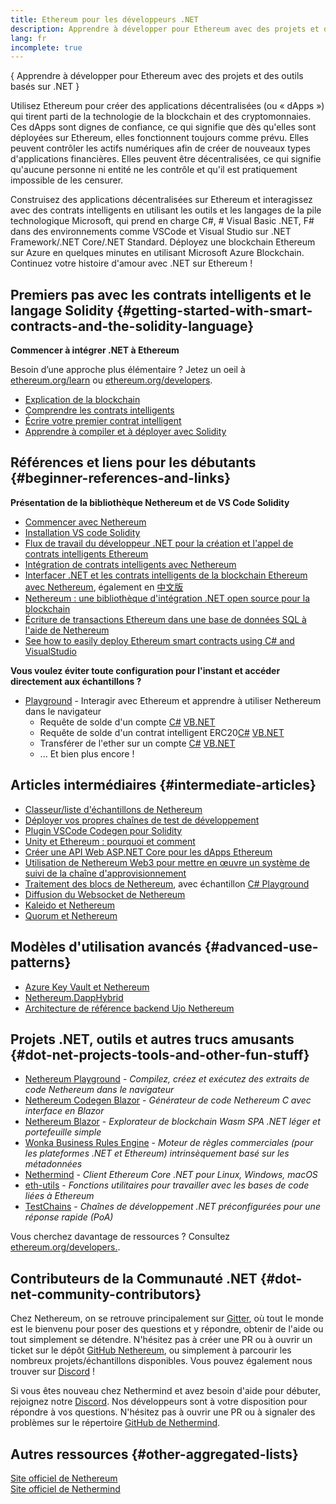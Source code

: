 ```yaml
---
title: Ethereum pour les développeurs .NET
description: Apprendre à développer pour Ethereum avec des projets et des outils basés sur .NET
lang: fr
incomplete: true
---
```


{
<FeaturedText>Apprendre à développer pour Ethereum avec des projets et des outils basés sur .NET</FeaturedText>
}

Utilisez Ethereum pour créer des applications décentralisées (ou « dApps ») qui tirent parti de la technologie de la blockchain et des cryptomonnaies. Ces dApps sont dignes de confiance, ce qui signifie que dès qu'elles sont déployées sur Ethereum, elles fonctionnent toujours comme prévu. Elles peuvent contrôler les actifs numériques afin de créer de nouveaux types d'applications financières. Elles peuvent être décentralisées, ce qui signifie qu'aucune personne ni entité ne les contrôle et qu'il est pratiquement impossible de les censurer.

Construisez des applications décentralisées sur Ethereum et interagissez avec des contrats intelligents en utilisant les outils et les langages de la pile technologique Microsoft, qui prend en charge C#, # Visual Basic .NET, F# dans des environnements comme VSCode et Visual Studio sur .NET Framework/.NET Core/.NET Standard. Déployez une blockchain Ethereum sur Azure en quelques minutes en utilisant Microsoft Azure Blockchain. Continuez votre histoire d'amour avec .NET sur Ethereum !

## Premiers pas avec les contrats intelligents et le langage Solidity \{#getting-started-with-smart-contracts-and-the-solidity-language}

**Commencer à intégrer .NET à Ethereum**

Besoin d’une approche plus élémentaire ? Jetez un oeil à [ethereum.org/learn](/learn/) ou [ethereum.org/developers](/developers/).

- [Explication de la blockchain](https://kauri.io/article/d55684513211466da7f8cc03987607d5/blockchain-explained)
- [Comprendre les contrats intelligents](https://kauri.io/article/e4f66c6079e74a4a9b532148d3158188/ethereum-101-part-5-the-smart-contract)
- [Écrire votre premier contrat intelligent](https://kauri.io/article/124b7db1d0cf4f47b414f8b13c9d66e2/remix-ide-your-first-smart-contract)
- [Apprendre à compiler et à déployer avec Solidity](https://kauri.io/article/973c5f54c4434bb1b0160cff8c695369/understanding-smart-contract-compilation-and-deployment)

## Références et liens pour les débutants \{#beginner-references-and-links}

**Présentation de la bibliothèque Nethereum et de VS Code Solidity**

- [Commencer avec Nethereum](https://docs.nethereum.com/en/latest/getting-started/)
- [Installation VS code Solidity](https://marketplace.visualstudio.com/items?itemName=JuanBlanco.solidity)
- [Flux de travail du développeur .NET pour la création et l'appel de contrats intelligents Ethereum](https://medium.com/coinmonks/a-net-developers-workflow-for-creating-and-calling-ethereum-smart-contracts-44714f191db2)
- [Intégration de contrats intelligents avec Nethereum](https://kauri.io/#collections/Getting%20Started/smart-contracts-integration-with-nethereum/#smart-contracts-integration-with-nethereumm)
- [Interfacer .NET et les contrats intelligents de la blockchain Ethereum avec Nethereum](https://medium.com/my-blockchain-development-daily-journey/interfacing-net-and-ethereum-blockchain-smart-contracts-with-nethereum-2fa3729ac933), également en [中文版](https://medium.com/my-blockchain-development-daily-journey/%E4%BD%BF%E7%94%A8nethereum%E9%80%A3%E6%8E%A5-net%E5%92%8C%E4%BB%A5%E5%A4%AA%E7%B6%B2%E5%8D%80%E5%A1%8A%E9%8F%88%E6%99%BA%E8%83%BD%E5%90%88%E7%B4%84-4a96d35ad1e1)
- [Nethereum : une bibliothèque d'intégration .NET open source pour la blockchain](https://kauri.io/#collections/a%20hackathon%20survival%20guide/nethereum-an-open-source-.net-integration-library/)
- [Écriture de transactions Ethereum dans une base de données SQL à l'aide de Nethereum](https://medium.com/coinmonks/writing-ethereum-transactions-to-sql-database-using-nethereum-fd94e0e4fa36)
- [See how to easily deploy Ethereum smart contracts using C# and VisualStudio](https://koukia.ca/deploy-ethereum-smart-contracts-using-c-and-visualstudio-5be188ae928c)

**Vous voulez éviter toute configuration pour l'instant et accéder directement aux échantillons ?**

- [Playground](http://playground.nethereum.com/) - Interagir avec Ethereum et apprendre à utiliser Nethereum dans le navigateur
  - Requête de solde d'un compte [C#](http://playground.nethereum.com/csharp/id/1001) [VB.NET](http://playground.nethereum.com/vb/id/2001)
  - Requête de solde d'un contrat intelligent ERC20[C#](http://playground.nethereum.com/csharp/id/1005) [VB.NET](http://playground.nethereum.com/vb/id/2004)
  - Transférer de l'ether sur un compte [C#](http://playground.nethereum.com/csharp/id/1003) [VB.NET](http://playground.nethereum.com/vb/id/2003)
  - ... Et bien plus encore !

## Articles intermédiaires \{#intermediate-articles}

- [Classeur/liste d'échantillons de Nethereum](http://docs.nethereum.com/en/latest/Nethereum.Workbooks/docs/)
- [Déployer vos propres chaînes de test de développement](https://github.com/Nethereum/Testchains)
- [Plugin VSCode Codegen pour Solidity](https://docs.nethereum.com/en/latest/nethereum-codegen-vscodesolidity/)
- [Unity et Ethereum : pourquoi et comment](https://www.raywenderlich.com/5509-unity-and-ethereum-why-and-how)
- [Créer une API Web ASP.NET Core pour les dApps Ethereum](https://tech-mint.com/blockchain/create-asp-net-core-web-api-for-ethereum-dapps/)
- [Utilisation de Nethereum Web3 pour mettre en œuvre un système de suivi de la chaîne d'approvisionnement](http://blog.pomiager.com/post/using-nethereum-web3-to-implement-a-supply-chain-traking-system4)
- [Traitement des blocs de Nethereum](https://nethereum.readthedocs.io/en/latest/nethereum-block-processing-detail/), avec échantillon [C# Playground](http://playground.nethereum.com/csharp/id/1025)
- [Diffusion du Websocket de Nethereum](https://nethereum.readthedocs.io/en/latest/nethereum-subscriptions-streaming/)
- [Kaleido et Nethereum](https://kaleido.io/kaleido-and-nethereum/)
- [Quorum et Nethereum](https://github.com/Nethereum/Nethereum/blob/master/src/Nethereum.Quorum/README.md)

## Modèles d'utilisation avancés \{#advanced-use-patterns}

- [Azure Key Vault et Nethereum](https://github.com/Azure-Samples/bc-community-samples/tree/master/akv-nethereum)
- [Nethereum.DappHybrid](https://github.com/Nethereum/Nethereum.DappHybrid)
- [Architecture de référence backend Ujo Nethereum](https://docs.nethereum.com/en/latest/nethereum-ujo-backend-sample/)

## Projets .NET, outils et autres trucs amusants \{#dot-net-projects-tools-and-other-fun-stuff}

- [Nethereum Playground](http://playground.nethereum.com/) - _Compilez, créez et exécutez des extraits de code Nethereum dans le navigateur_
- [Nethereum Codegen Blazor](https://github.com/Nethereum/Nethereum.CodeGen.Blazor) - _Générateur de code Nethereum C avec interface en Blazor_
- [Nethereum Blazor](https://github.com/Nethereum/NethereumBlazor) - _Explorateur de blockchain Wasm SPA .NET léger et portefeuille simple_
- [Wonka Business Rules Engine](https://docs.nethereum.com/en/latest/wonka/) - _Moteur de règles commerciales (pour les plateformes .NET et Ethereum) intrinsèquement basé sur les métadonnées_
- [Nethermind](https://github.com/NethermindEth/nethermind) - _Client Ethereum Core .NET pour Linux, Windows, macOS_
- [eth-utils](https://github.com/ethereum/eth-utils/) - _Fonctions utilitaires pour travailler avec les bases de code liées à Ethereum_
- [TestChains](https://github.com/Nethereum/TestChains) - _Chaînes de développement .NET préconfigurées pour une réponse rapide (PoA)_

Vous cherchez davantage de ressources ? Consultez [ethereum.org/developers.](/developers/).

## Contributeurs de la Communauté .NET \{#dot-net-community-contributors}

Chez Nethereum, on se retrouve principalement sur [Gitter](https://gitter.im/Nethereum/Nethereum), où tout le monde est le bienvenu pour poser des questions et y répondre, obtenir de l'aide ou tout simplement se détendre. N'hésitez pas à créer une PR ou à ouvrir un ticket sur le dépôt [GitHub Nethereum](https://github.com/Nethereum), ou simplement à parcourir les nombreux projets/échantillons disponibles. Vous pouvez également nous trouver sur [Discord](https://discord.gg/jQPrR58FxX) !

Si vous êtes nouveau chez Nethermind et avez besoin d'aide pour débuter, rejoignez notre [Discord](http://discord.gg/PaCMRFdvWT). Nos développeurs sont à votre disposition pour répondre à vos questions. N'hésitez pas à ouvrir une PR ou à signaler des problèmes sur le répertoire [GitHub de Nethermind](https://github.com/NethermindEth/nethermind).

## Autres ressources \{#other-aggregated-lists}

[Site officiel de Nethereum](https://nethereum.com/)  
[Site officiel de Nethermind](https://nethermind.io/)
